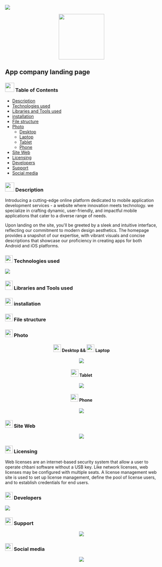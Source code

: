 <p align="left">
  <img src="Image/image README/App.png"/>
</p>
<p align="center">
  <img src="Image/image page/logo.png" height="150"/>
</p>
<h2> App company landing page </h2>
<h3><img src="Image/Table.png" height="30" width="30px"/> Table of Contents </h3>

 - [Description](#Description)
 - [Technologies used](#Technologiesused)
 - [Libraries and Tools used](#Libraries)
 - [installation](#installation)
 - [File structure](#filestructure)
 - [Photo](#Photo)
	 - [Desktop](#Desktop)
	 - [Laptop](#Laptop)
	 - [Tablet](#Tablet)
	 - [Phone](#Phone)
 - [Site Web](#SiteWeb)
 - [Licensing](#licensing)
 - [Developers](#developers)
 - [Support](#support)
 - [Social media](#socialmedia)

<h3><img src="Image/Description.png" height="30" width="30px"/> Description </h3>
<p>Introducing a cutting-edge online platform dedicated to mobile application development services - a website where innovation meets technology. we specialize in crafting dynamic, user-friendly, and impactful mobile applications that cater to a diverse range of needs.</p>
<p>Upon landing on the site, you'll be greeted by a sleek and intuitive interface, reflecting our commitment to modern design aesthetics. The homepage provides a snapshot of our expertise, with vibrant visuals and concise descriptions that showcase our proficiency in creating apps for both Android and iOS platforms.</p>
<h3><img src="Image/Technologies.png" height="25" width="25px"/> Technologies used </h3>
<img src="Image/image README/image Technologies.png" />
<h3><img src="Image/Libraries.png" height="30" width="25px"/> Libraries and Tools used </h3>
<h3><img src="Image/installation.png" height="25" width="25px"/> installation </h3>
<h3><img src="Image/File.png" height="25" width="25px"/> File structure </h3>
<h3><img src="Image/Photo.png" height="25" width="25px"/> Photo </h3>  

<h4 align="center"><img src="Image/Desktop.png" height="25" width="25px"/> Desktop &&  <img src="Image/Laptop.png" height="25" width="25px"/> Laptop </h4>  
<p align="center">
	<img src="Image/image README/image Desktop.png" />
</p>
<h4 align="center"><img src="Image/Tablet.png" height="25" width="25px"/> Tablet </h4>  
<p align="center">
	<img src="Image/image README/image Tablet.png" />
</p>
<h4 align="center"><img src="Image/Phone.png" height="25" width="25px"/> Phone </h4>  
<p align="center">
	<img src="Image/image README/image Phone.png" />
</p>
<h3><img src="Image/Site Web.png" height="25" width="25px"/> Site Web </h3>
<p align="center">
	<a href="https://www.instagram.com/elhabib_chbani" target="_blank" >
		<img src="Image/click hear.png" />
	</a>
</p>
<h3><img src="Image/Licensing.png" height="25" width="25px"/> Licensing </h3>
<p>Web licenses are an internet-based security system that allow a user to operate chbani software without a USB key. Like network licenses, web licenses may be configured with multiple seats. A license management web site is used to set up license management, define the pool of license users, and to establish credentials for end users.</p>
<h3><img src="Image/Developers.png" height="25" width="25px"/> Developers </h3>
<img src="Image/CHBANI El Habib.png"/>
<h3><img src="Image/Support.png" height="25" width="25px"/> Support </h3>
<p align="center">
	<a href="https://www.instagram.com/elhabib_chbani" target="_blank" >
		<img src="Image/instagram.png" />
	</a>
</p>
<h3><img src="Image/Social media.png" height="25" width="25px"/> Social media </h3>
<p align="center">
	<a href="https://linktr.ee/chbani.elbabib" target="_blank" >
		<img src="Image/Social media lfity.png" />
	</a>
</p>




